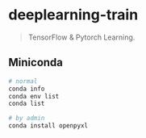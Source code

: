 # deeplearning-train

> TensorFlow &amp; Pytorch Learning.

## Miniconda

```bash
# normal
conda info
conda env list
conda list

# by admin
conda install openpyxl
```
